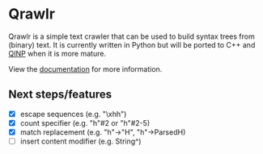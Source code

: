 # Qrawlr

Qrawlr is a simple text crawler that can be used to build syntax trees from (binary) text. It is currently written in Python but will be ported to C++ and [QINP](https://github.com/eQosys/QINP) when it is more mature.

View the [documentation](./docs/README.md) for more information.

## Next steps/features

 - [x] escape sequences (e.g. "\xhh")
 - [x] count specifier (e.g. "h"#2 or "h"#2-5)
 - [x] match replacement (e.g. "h"->"H", "h"->ParsedH)
 - [ ] insert content modifier (e.g. String^)